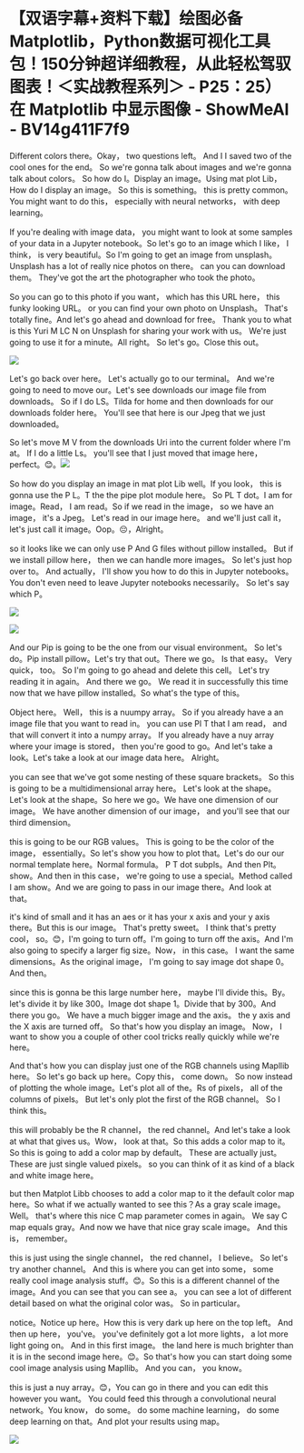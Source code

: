 # 【双语字幕+资料下载】绘图必备Matplotlib，Python数据可视化工具包！150分钟超详细教程，从此轻松驾驭图表！＜实战教程系列＞ - P25：25）在 Matplotlib 中显示图像 - ShowMeAI - BV14g411F7f9

Different colors there。Okay， two questions left。 And I I saved two of the cool ones for the end。 So we're gonna talk about images and we're gonna talk about colors。 So how do I。Display an image。Using mat plot Lib， How do I display an image。 So this is something。 this is pretty common。 You might want to do this， especially with neural networks， with deep learning。

 If you're dealing with image data， you might want to look at some samples of your data in a Jupyter notebook。So let's go to an image which I like， I think， is very beautiful。So I'm going to get an image from unsplash。Unsplash has a lot of really nice photos on there。 can you can download them。 They've got the art the photographer who took the photo。

So you can go to this photo if you want， which has this URL here， this funky looking URL。 or you can find your own photo on Unsplash。 That's totally fine。And let's go ahead and download for free。 Thank you to what is this Yuri M LC N on Unsplash for sharing your work with us。 We're just going to use it for a minute。All right。 So let's go。Close this out。



![](img/8d79548ca219a16a461c1ec8be168e9c_1.png)

Let's go back over here。 Let's actually go to our terminal。 And we're going to need to move our。Let's see downloads our image file from downloads。 So if I do LS。Tilda for home and then downloads for our downloads folder here。 You'll see that here is our Jpeg that we just downloaded。

 So let's move M V from the downloads Uri into the current folder where I'm at。 If I do a little Ls。 you'll see that I just moved that image here， perfect。😊。![](img/8d79548ca219a16a461c1ec8be168e9c_3.png)

So how do you display an image in mat plot Lib well。If you look， this is gonna use the P L。T the the pipe plot module here。 So PL T dot。I am for image。Read， I am read。So if we read in the image， so we have an image， it's a Jpeg。 Let's read in our image here。 and we'll just call it， let's just call it image。Oop。😔，Alright。

 so it looks like we can only use P And G files without pillow installed。 But if we install pillow here， then we can handle more images。 So let's just hop over to。 And actually， I'll show you how to do this in Jupyter notebooks。 You don't even need to leave Jupyter notebooks necessarily。 So let's say which P。



![](img/8d79548ca219a16a461c1ec8be168e9c_5.png)

![](img/8d79548ca219a16a461c1ec8be168e9c_6.png)

And our Pip is going to be the one from our visual environment。 So let's do。Pip install pillow。Let's try that out。There we go。 Is that easy。 Very quick， too。 So I'm going to go ahead and delete this cell。 Let's try reading it in again。 And there we go。 We read it in successfully this time now that we have pillow installed。So what's the type of this。

Object here。 Well， this is a nuumpy array。 So if you already have a an image file that you want to read in。 you can use Pl T that I am read， and that will convert it into a numpy array。 If you already have a nuy array where your image is stored， then you're good to go。And let's take a look。Let's take a look at our image data here。 Alright。

 you can see that we've got some nesting of these square brackets。 So this is going to be a multidimensional array here。 Let's look at the shape。 Let's look at the shape。So here we go。We have one dimension of our image。 We have another dimension of our image， and you'll see that our third dimension。

this is going to be our RGB values。 This is going to be the color of the image， essentially。So let's show you how to plot that。Let's do our our normal template here。Normal formula。 P T dot subpls。And then Plt。 show。And then in this case， we're going to use a special。Method called I am show。And we are going to pass in our image there。And look at that。

 it's kind of small and it has an aes or it has your x axis and your y axis there。But this is our image。 That's pretty sweet。 I think that's pretty cool， so。😊，I'm going to turn off。I'm going to turn off the axis。And I'm also going to specify a larger fig size。Now， in this case。 I want the same dimensions。As the original image， I'm going to say image dot shape 0。And then。

 since this is gonna be this large number here， maybe I'll divide this。By。 let's divide it by like 300。Image dot shape 1。Divide that by 300。And there you go。 We have a much bigger image and the axis。 the y axis and the X axis are turned off。 So that's how you display an image。 Now， I want to show you a couple of other cool tricks really quickly while we're here。

 And that's how you can display just one of the RGB channels using Mapllib here。 So let's go back up here。Copy this， come down。 So now instead of plotting the whole image。Let's plot all of the。Rs of pixels， all of the columns of pixels。 But let's only plot the first of the RGB channel。 So I think this。

 this will probably be the R channel， the red channel。And let's take a look at what that gives us。Wow， look at that。So this adds a color map to it。 So this is going to add a color map by default。 These are actually just。These are just single valued pixels。 so you can think of it as kind of a black and white image here。

 but then Matplot Libb chooses to add a color map to it the default color map here。So what if we actually wanted to see this？As a gray scale image。 Well。 that's where this nice C map parameter comes in again。 We say C map equals gray。And now we have that nice gray scale image。 And this is， remember。

 this is just using the single channel， the red channel， I believe。 So let's try another channel。 And this is where you can get into some， some really cool image analysis stuff。😊。So this is a different channel of the image。And you can see that you can see a。 you can see a lot of different detail based on what the original color was。 So in particular。

 notice。Notice up here。How this is very dark up here on the top left。 And then up here， you've。 you've definitely got a lot more lights， a lot more light going on。 And in this first image。 the land here is much brighter than it is in the second image here。😊。So that's how you can start doing some cool image analysis using Mapllib。 And you can， you know。

 this is just a nuy array。😊，You can go in there and you can edit this however you want。 You could feed this through a convolutional neural network。You know， do some。 do some machine learning， do some deep learning on that。And plot your results using map。

![](img/8d79548ca219a16a461c1ec8be168e9c_8.png)
